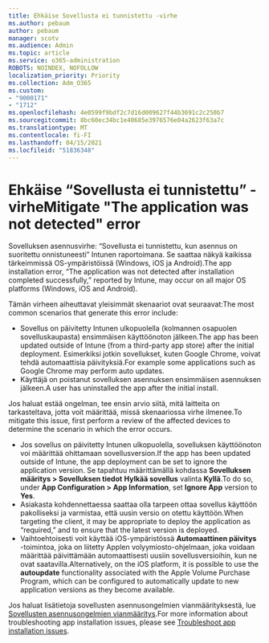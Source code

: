 ```yaml
---
title: Ehkäise Sovellusta ei tunnistettu -virhe
ms.author: pebaum
author: pebaum
manager: scotv
ms.audience: Admin
ms.topic: article
ms.service: o365-administration
ROBOTS: NOINDEX, NOFOLLOW
localization_priority: Priority
ms.collection: Adm_O365
ms.custom:
- "9000171"
- "1712"
ms.openlocfilehash: 4e0599f9bdf2c7d16d009627f44b3691c2c250b7
ms.sourcegitcommit: 8bc60ec34bc1e40685e3976576e04a2623f63a7c
ms.translationtype: MT
ms.contentlocale: fi-FI
ms.lasthandoff: 04/15/2021
ms.locfileid: "51836348"
---
```

# <a name="mitigate-the-application-was-not-detected-error"></a><span data-ttu-id="9e3d6-102">Ehkäise “Sovellusta ei tunnistettu” -virhe</span><span class="sxs-lookup"><span data-stu-id="9e3d6-102">Mitigate "The application was not detected" error</span></span>

<span data-ttu-id="9e3d6-103">Sovelluksen asennusvirhe: “Sovellusta ei tunnistettu, kun asennus on suoritettu onnistuneesti” Intunen raportoimana. Se saattaa näkyä kaikissa tärkeimmissä OS-ympäristöissä (Windows, iOS ja Android).</span><span class="sxs-lookup"><span data-stu-id="9e3d6-103">The app installation error, “The application was not detected after installation completed successfully,” reported by Intune, may occur on all major OS platforms (Windows, iOS and Android).</span></span>

<span data-ttu-id="9e3d6-104">Tämän virheen aiheuttavat yleisimmät skenaariot ovat seuraavat:</span><span class="sxs-lookup"><span data-stu-id="9e3d6-104">The most common scenarios that generate this error include:</span></span>

- <span data-ttu-id="9e3d6-105">Sovellus on päivitetty Intunen ulkopuolella (kolmannen osapuolen sovelluskaupasta) ensimmäisen käyttöönoton jälkeen.</span><span class="sxs-lookup"><span data-stu-id="9e3d6-105">The app has been updated outside of Intune (from a third-party app store) after the initial deployment.</span></span> <span data-ttu-id="9e3d6-106">Esimerkiksi jotkin sovellukset, kuten Google Chrome, voivat tehdä automaattisia päivityksiä.</span><span class="sxs-lookup"><span data-stu-id="9e3d6-106">For example some applications such as Google Chrome may perform auto updates.</span></span>
- <span data-ttu-id="9e3d6-107">Käyttäjä on poistanut sovelluksen asennuksen ensimmäisen asennuksen jälkeen.</span><span class="sxs-lookup"><span data-stu-id="9e3d6-107">A user has uninstalled the app after the initial install.</span></span>

<span data-ttu-id="9e3d6-108">Jos haluat estää ongelman, tee ensin arvio siitä, mitä laitteita on tarkasteltava, jotta voit määrittää, missä skenaariossa virhe ilmenee.</span><span class="sxs-lookup"><span data-stu-id="9e3d6-108">To mitigate this issue, first perform a review of the affected devices to determine the scenario in which the error occurs.</span></span>

- <span data-ttu-id="9e3d6-109">Jos sovellus on päivitetty Intunen ulkopuolella, sovelluksen käyttöönoton voi määrittää ohittamaan sovellusversion.</span><span class="sxs-lookup"><span data-stu-id="9e3d6-109">If the app has been updated outside of Intune, the app deployment can be set to ignore the application version.</span></span> <span data-ttu-id="9e3d6-110">Se tapahtuu määrittämällä kohdassa **Sovelluksen määritys > Sovelluksen tiedot** **Hylkää sovellus** valinta **Kyllä**.</span><span class="sxs-lookup"><span data-stu-id="9e3d6-110">To do so, under **App Configuration > App Information**, set **Ignore App** version to **Yes**.</span></span>
- <span data-ttu-id="9e3d6-111">Asiakasta kohdennettaessa saattaa olla tarpeen ottaa sovellus käyttöön pakolliseksi ja varmistaa, että uusin versio on otettu käyttöön.</span><span class="sxs-lookup"><span data-stu-id="9e3d6-111">When targeting the client, it may be appropriate to deploy the application as “required,” and to ensure that the latest version is deployed.</span></span>
- <span data-ttu-id="9e3d6-112">Vaihtoehtoisesti voit käyttää iOS-ympäristössä **Automaattinen päivitys** -toimintoa, joka on liitetty Applen volyymiosto-ohjelmaan, joka voidaan määrittää päivittämään automaattisesti uusiin sovellusversioihin, kun ne ovat saatavilla.</span><span class="sxs-lookup"><span data-stu-id="9e3d6-112">Alternatively, on the iOS platform, it is possible to use the **autoupdate** functionality associated with the Apple Volume Purchase Program, which can be configured to automatically update to new application versions as they become available.</span></span>

<span data-ttu-id="9e3d6-113">Jos haluat lisätietoja sovellusten asennusongelmien vianmäärityksestä, lue [Sovellusten asennusongelmien vianmääritys](https://docs.microsoft.com/intune/troubleshoot-app-install).</span><span class="sxs-lookup"><span data-stu-id="9e3d6-113">For more information about troubleshooting app installation issues, please see [Troubleshoot app installation issues](https://docs.microsoft.com/intune/troubleshoot-app-install).</span></span>
